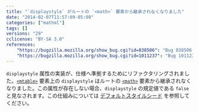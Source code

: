 ```yaml
---
title: "`displaystyle` がルートの `<math>` 要素から継承されなくなりました"
date: "2014-02-07T11:57:09-05:00"
categories: ["mathml"]
tags: []
versions: "29"
cclicense: "BY-SA 3.0"
references:
    "https://bugzilla.mozilla.org/show_bug.cgi?id=838506": "Bug 838506 – Refactor implementation of displaystyle using a -moz-display-style property"
    "https://bugzilla.mozilla.org/show_bug.cgi?id=1011237": "Bug 1011237 – Explicit displaystyle=\"true\" on root <math> element is not inherited"
---
```

`displaystyle` 属性の実装が、仕様へ準拠するためにリファクタリングされました。[`<mtable>`](https://developer.mozilla.org/ja/docs/Web/MathML/Element/mtable) 要素上の `displaystyle` はルートの [`<math>`](https://developer.mozilla.org/ja/docs/Web/MathML/Element/math) 要素から継承されなくなりました。この属性が存在しない場合、`displaystyle` の規定値である `false` と見なされます。この仕組みについては [デフォルトスタイルシード](http://mxr.mozilla.org/mozilla-release/source/layout/mathml/mathml.css) を参照してください。
